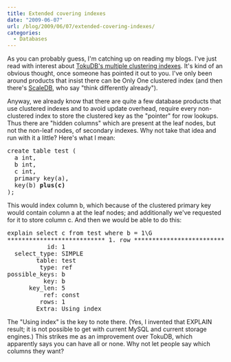 ```yaml
---
title: Extended covering indexes
date: "2009-06-07"
url: /blog/2009/06/07/extended-covering-indexes/
categories:
  - Databases
---
```

As you can probably guess, I'm catching up on reading my blogs. I've just read with interest about [TokuDB's multiple clustering indexes][1]. It's kind of an obvious thought, once someone has pointed it out to you. I've only been around products that insist there can be Only One clustered index (and then there's [ScaleDB][2], who say "think differently already").

Anyway, we already know that there are quite a few database products that use clustered indexes and to avoid update overhead, require every non-clustered index to store the clustered key as the "pointer" for row lookups. Thus there are "hidden columns" which are present at the leaf nodes, but not the non-leaf nodes, of secondary indexes. Why not take that idea and run with it a little? Here's what I mean:

<pre>create table test (
  a int,
  b int,
  c int,
  primary key(a),
  key(b) <strong>plus(c)</strong>
);
</pre>

This would index column b, which because of the clustered primary key would contain column a at the leaf nodes; and additionally we've requested for it to store column c. And then we would be able to do this:

<pre>explain select c from test where b = 1\G
*************************** 1. row ***************************
           id: 1
  select_type: SIMPLE
        table: test
         type: ref
possible_keys: b
          key: b
      key_len: 5
          ref: const
         rows: 1
        Extra: Using index
</pre>

The "Using index" is the key to note there. (Yes, I invented that EXPLAIN result; it is not possible to get with current MySQL and current storage engines.) This strikes me as an improvement over TokuDB, which apparently says you can have all or none. Why not let people say which columns they want?

 [1]: http://tokutek.com/category/tokuview/introducing_multiple_clustering_indexes/
 [2]: http://www.scaledb.com/
